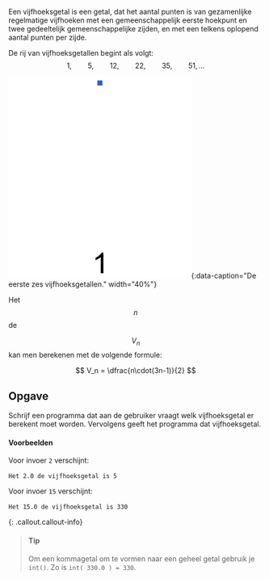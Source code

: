 Een vijfhoeksgetal is een getal, dat het aantal punten is van gezamenlijke regelmatige vijfhoeken met een gemeenschappelijk eerste hoekpunt en twee gedeeltelijk gemeenschappelijke zijden, en met een telkens oplopend aantal punten per zijde. 

De rij van vijfhoeksgetallen begint als volgt:
$$
    1,\qquad 5,\qquad 12,\qquad 22,\qquad 35,\qquad 51, \ldots
$$

![De eerste zes vijfhoeksgetallen](media/Pentagonal_number.gif "Foto door Timrem op Wikimedia."){:data-caption="De eerste zes vijfhoeksgetallen." width="40%"}

Het $$n$$<span style="vertical-align: super">de</span> $$V_n$$ kan men berekenen met de volgende formule:

$$
V_n = \dfrac{n\cdot(3n-1)}{2}
$$

## Opgave
Schrijf een programma dat aan de gebruiker vraagt welk vijfhoeksgetal er berekent moet worden. Vervolgens geeft het programma dat vijfhoeksgetal.

#### Voorbeelden
Voor invoer `2` verschijnt:
```
Het 2.0 de vijfhoeksgetal is 5
```

Voor invoer `15` verschijnt:
```
Het 15.0 de vijfhoeksgetal is 330
```

{: .callout.callout-info}
> #### Tip
> Om een kommagetal om te vormen naar een geheel getal gebruik je `int()`. Zo is `int( 330.0 ) = 330`.